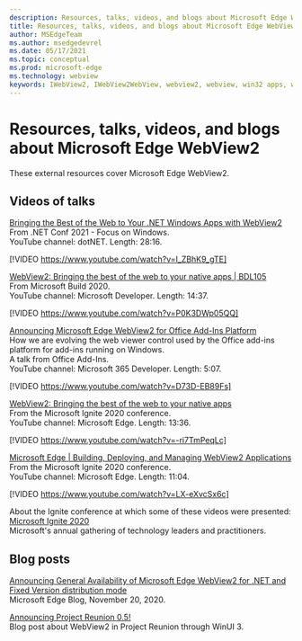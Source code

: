```yaml
---
description: Resources, talks, videos, and blogs about Microsoft Edge WebView2
title: Resources, talks, videos, and blogs about Microsoft Edge WebView2
author: MSEdgeTeam
ms.author: msedgedevrel
ms.date: 05/17/2021
ms.topic: conceptual
ms.prod: microsoft-edge
ms.technology: webview
keywords: IWebView2, IWebView2WebView, webview2, webview, win32 apps, win32, edge, ICoreWebView2, ICoreWebView2Host, browser control, edge html
---
```

# Resources, talks, videos, and blogs about Microsoft Edge WebView2

These external resources cover Microsoft Edge WebView2.


## Videos of talks

[Bringing the Best of the Web to Your .NET Windows Apps with WebView2](https://www.youtube.com/watch?v=I_ZBhK9_gTE)  
From .NET Conf 2021 - Focus on Windows.  
YouTube channel: dotNET.  Length: 28:16.

[!VIDEO https://www.youtube.com/watch?v=I_ZBhK9_gTE]


[WebView2: Bringing the best of the web to your native apps | BDL105](https://www.youtube.com/watch?v=P0K3DWp05QQ)  
From Microsoft Build 2020.  
YouTube channel: Microsoft Developer.  Length: 14:37.

[!VIDEO https://www.youtube.com/watch?v=P0K3DWp05QQ]


[Announcing Microsoft Edge WebView2 for Office Add-Ins Platform](https://www.youtube.com/watch?v=D73D-EB89Fs)  
How we are evolving the web viewer control used by the Office add-ins platform for add-ins running on Windows.  
A talk from Office Add-Ins.<!-- is "Office Add-Ins" a conference name? -->  
YouTube channel: Microsoft 365 Developer.  Length: 5:07.

[!VIDEO https://www.youtube.com/watch?v=D73D-EB89Fs]


[WebView2: Bringing the best of the web to your native apps](https://www.youtube.com/watch?v=-ri7TmPeqLc)  
From the Microsoft Ignite 2020 conference.  
YouTube channel: Microsoft Edge.  Length: 13:36.

[!VIDEO https://www.youtube.com/watch?v=-ri7TmPeqLc]


[Microsoft Edge | Building, Deploying, and Managing WebView2 Applications](https://www.youtube.com/watch?v=LX-eXvcSx6c)  
From the Microsoft Ignite 2020 conference.  
YouTube channel: Microsoft Edge.  Length: 11:04.

[!VIDEO https://www.youtube.com/watch?v=LX-eXvcSx6c]


About the Ignite conference at which some of these videos were presented:  
[Microsoft Ignite 2020](https://news.microsoft.com/ignite2020/)  
Microsoft's annual gathering of technology leaders and practitioners.


## Blog posts

<!-- .NET GA Blog Post:  -->
[Announcing General Availability of Microsoft Edge WebView2 for .NET and Fixed Version distribution mode](https://blogs.windows.com/msedgedev/2020/11/20/announcing-general-availability-of-microsoft-edge-webview2-for-net-and-fixed-version-distribution-mode/)  
Microsoft Edge Blog, November 20, 2020.

[Announcing Project Reunion 0.5!](https://blogs.windows.com/windowsdeveloper/2021/03/29/announcing-project-reunion-0-5/)  
Blog post about WebView2 in Project Reunion through WinUI 3.

<!-- links -->  
